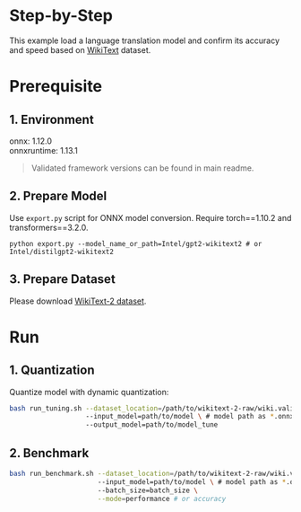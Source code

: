 Step-by-Step
============

This example load a language translation model and confirm its accuracy and speed based on [WikiText](https://blog.einstein.ai/the-wikitext-long-term-dependency-language-modeling-dataset/) dataset.

# Prerequisite

## 1. Environment
onnx: 1.12.0  
onnxruntime: 1.13.1
> Validated framework versions can be found in main readme.

## 2. Prepare Model

Use `export.py` script for ONNX model conversion.
Require torch==1.10.2 and transformers==3.2.0.

```shell
python export.py --model_name_or_path=Intel/gpt2-wikitext2 # or Intel/distilgpt2-wikitext2
```

## 3. Prepare Dataset
Please download [WikiText-2 dataset](https://s3.amazonaws.com/research.metamind.io/wikitext/wikitext-2-raw-v1.zip).

# Run

## 1. Quantization

Quantize model with dynamic quantization:

```bash
bash run_tuning.sh --dataset_location=/path/to/wikitext-2-raw/wiki.valid.raw \ 
                   --input_model=path/to/model \ # model path as *.onnx
                   --output_model=path/to/model_tune
```

## 2. Benchmark

```bash
bash run_benchmark.sh --dataset_location=/path/to/wikitext-2-raw/wiki.valid.raw \ 
                      --input_model=path/to/model \ # model path as *.onnx
                      --batch_size=batch_size \
                      --mode=performance # or accuracy
```
